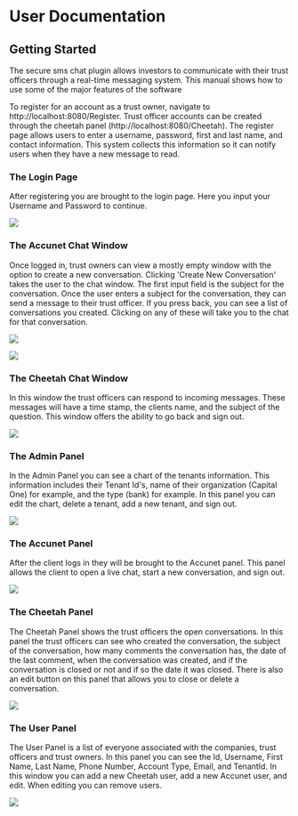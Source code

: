 # User Documentation

## Getting Started

The secure sms chat plugin allows investors to communicate with their trust officers through a real-time messaging system. This manual shows how to use some of the major features of the software

To register for an account as a trust owner, navigate to http://localhost:8080/Register. Trust officer accounts can be created through the cheetah panel (http://localhost:8080/Cheetah). The register page allows users to enter a username, password, first and last name, and contact information. This system collects this information so it can notify users when they have a new message to read.

### The Login Page

After registering you are brought to the login page. Here you input your Username and Password to continue. 

<img src="assets/login.png"></img>

### The Accunet Chat Window

Once logged in, trust owners can view a mostly empty window with the option to create a new conversation. Clicking 'Create New Conversation' takes the user to the chat window. The first input field is the subject for the conversation. Once the user enters a subject for the conversation, they can send a message to their trust officer. If you press back, you can see a list of conversations you created. Clicking on any of these will take you to the chat for that conversation.

<img src="assets/accunet-chat.png"></img>

<img src="assets/accunet-subject-field.png"></img>

### The Cheetah Chat Window

In this window the trust officers can respond to incoming messages. These messages will have a time stamp, the clients name, and the subject of the question. This window offers the ability to go back and sign out. 

<img src="assets/cheetah-chat.png"></img>

### The Admin Panel

In the Admin Panel you can see a chart of the tenants information. This information includes their Tenant Id's, name of their organization (Capital One) for example, and the type (bank) for example. In this panel you can edit the chart, delete a tenant, add a new tenant, and sign out. 

<img src="assets/admin-panel.png"></img>

### The Accunet Panel 

After the client logs in they will be brought to the Accunet panel. This panel allows the client to open a live chat, start a new conversation, and sign out. 

<img src="assets/empty-accunetpanel.png"></img>

### The Cheetah Panel

The Cheetah Panel shows the trust officers the open conversations. In this panel the trust officers can see who created the conversation, the subject of the conversation, how many comments the conversation has, the date of the last comment, when the conversation was created, and if the conversation is closed or not and if so the date it was closed. There is also an edit button on this panel that allows you to close or delete a conversation. 

<img src="assets/cheetah-panel.png"></img>

### The User Panel

The User Panel is a list of everyone associated with the companies, trust officers and trust owners. In this panel you can see the Id, Username, First Name, Last Name, Phone Number, Account Type, Email, and TenantId. In this window you can add a new Cheetah user, add a new Accunet user, and edit. When editing you can remove users. 

<img src="assets/user-panel.png"></img>




